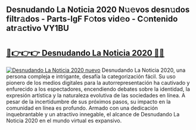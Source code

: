 ## Desnudando La Noticia 2020 N𝚞𝚎vos desn𝚞dos filtr𝚊dos - Parts-lgF F𝚘tos vid𝚎o - C𝚘ntenido atr𝚊ctivo VY1BU

# <h2><a href="http://mb5nfsf.tromn.icu/?c=Desnudando+La+Noticia+2020">🔗👉👉👉 Desnudando La Noticia 2020 🔗🔗</a></h2>

[![Desnudando La Noticia 2020 nuevo](https://i.imgur.com/pEAQMta.gif)](http://mb5nfsf.tromn.icu/?c=Desnudando+La+Noticia+2020)
Desnudando La Noticia 2020, una persona compleja e intrigante, desafía la categorización fácil. Su uso pionero de los medios digitales para la autorrepresentación ha cautivado y enfurecido a los espectadores, encendiendo debates sobre la identidad, la expresión artística y la naturaleza evolutiva de las sociedades en línea. A pesar de la incertidumbre de sus próximos pasos, su impacto en la comunidad en línea es profundo. Armado con una dedicación inquebrantable y un atractivo innegable, el alcance de Desnudando La Noticia 2020 en el mundo virtual es expansivo.
